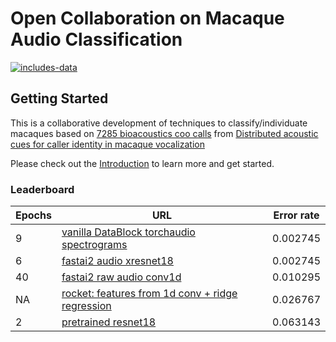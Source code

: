 # Open Collaboration on Macaque Audio Classification

[![includes-data](https://img.shields.io/badge/includes%20data-yes-green?link=https://archive.org/details/macaques_24414hz_202007)](https://archive.org/details/macaques_24414hz_202007)

## Getting Started
This is a collaborative development of techniques to classify/individuate 
macaques based on [7285 bioacoustics coo calls](https://datadryad.org/stash/dataset/doi:10.5061/dryad.7f4p9) from [Distributed acoustic cues for caller identity in macaque vocalization](https://www.ncbi.nlm.nih.gov/pmc/articles/PMC4806230)

Please check out the [Introduction](https://github.com/earthspecies/library/blob/master/macaque/introduction.ipynb) to learn more and get started.

### Leaderboard

| Epochs | URL | Error rate |
|--|--|--|
|9|[vanilla DataBlock torchaudio spectrograms](https://github.com/dienhoa/open_collaboration_on_audio_classification/tree/torchspec)|0.002745|
|6|[fastai2 audio xresnet18](https://github.com/AdPostma/open_collaboration_on_audio_classification)|0.002745|
|40|[fastai2 raw audio conv1d](https://github.com/floleuerer/open_collaboration_on_audio_classification)|0.010295|
|NA|[rocket: features from 1d conv + ridge regression](https://github.com/PomoML/open_collaboration_on_audio_classification/tree/rocketupdate2)|0.026767|
|2|[pretrained resnet18](https://github.com/earthspecies/open_collaboration_on_audio_classification/blob/master/introduction.ipynb)|0.063143|
